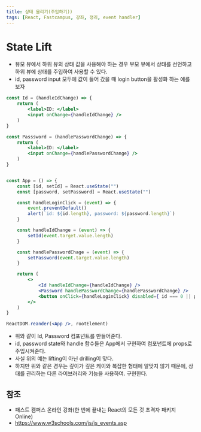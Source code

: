 ```yaml
---
title: 상태 올리기(주입하기))
tags: [React, Fastcampus, 강좌, 정리, event handler]
---
```


# State Lift

- 뷰모 뷰에서 하위 뷰의 상태 값을 사용해야 하는 경우 부모 뷰에서 상태를 선언하고 하위 뷰에 상태를 주입하여 사용할 수 있다.
- id, password input 모두에 값이 들어 갔을 때 login button을 활성화 하는 예를 보자

```jsx
const Id = (handleIdChange) => {
    return (
        <label>ID: </label>
        <input onChange={handleIdChange} />
    )
}

const Passsword = (handlePasswordChange) => {
    return (
        <label>ID: </label>
        <input onChange={handlePasswordChange} />
    )
}


const App = () => {
    const [id, setId] = React.useState("")
    const [password, setPassword] = React.useState("")

    const handleLoginClick = (event) => {
        event.preventDefault()
        alert(`id: ${id.length}, password: ${password.length}`)
    }

    const handleIdChange = (event) => {
        setId(event.target.value.length)
    }

    const handlePasswordChage = (event) => {
        setPassword(event.target.value.length)
    }

    return (
        <>
            <Id handleIdChange={handleIdChange} />
            <Password handlePasswordChange={handlePasswordChange} />
            <button onClick={handleLoginClick} disabled={ id === 0 || password === 0}>Login</button>
        </>
    )
}

ReactDOM.reander(<App />, rootElement)
```

- 위와 같이 Id, Password 컴포넌트를 만들어준다.
- id, password state와 handle 함수들은 App에서 구현하여 컴포넌트에 props로 주입시켜준다.
- 사실 위의 예는 lifting이 아닌 drilling이 맞다.
- 하지만 위와 같은 경우는 깊이가 깊은 케이와 복잡한 형태에 알맞지 않기 때문에, 상태를 관리하는 다른 라이브러리와 기능을 사용하여. 구현한다.


## 참조

- 패스트 캠퍼스 온라인 강좌(한 번에 끝내는 React의 모든 것 초격자 패키지 Online)
- https://www.w3schools.com/js/js_events.asp